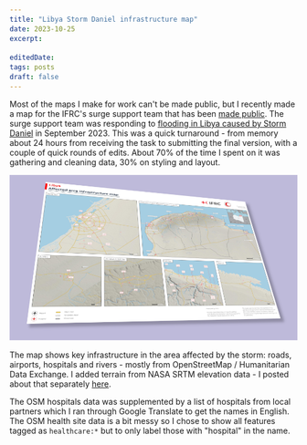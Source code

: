```yaml
---
title: "Libya Storm Daniel infrastructure map"
date: 2023-10-25
excerpt: 
 
editedDate:
tags: posts
draft: false
---
```

Most of the maps I make for work can't be made public, but I recently made a map for the IFRC's surge support team that has been [made public](https://rcrcsims.org/portfolio/view/23). The surge support team was responding to [flooding in Libya caused by Storm Daniel](https://go.ifrc.org/emergencies/6647/details) in September 2023. This was a quick turnaround - from memory about 24 hours from receiving the task to submitting the final version, with a couple of quick rounds of edits. About 70% of the time I spent on it was gathering and cleaning data, 30% on styling and layout. 

![storm_daniel_libya_infrastructure_map.png](../assets/images/8d4720c6.png)

The map shows key infrastructure in the area affected by the storm: roads, airports, hospitals and rivers - mostly from OpenStreetMap / Humanitarian Data Exchange. I added terrain from NASA SRTM elevation data - I posted about that separately [here](https://ioalexei.github.io/cartography/2023/10/25/shaded-relief-in-qgis.html). 

The OSM hospitals data was supplemented by a list of hospitals from local partners which I ran through Google Translate to get the names in English. The OSM health site data is a bit messy so I chose to show all features tagged as `healthcare:*` but to only label those with "hospital" in the name.

